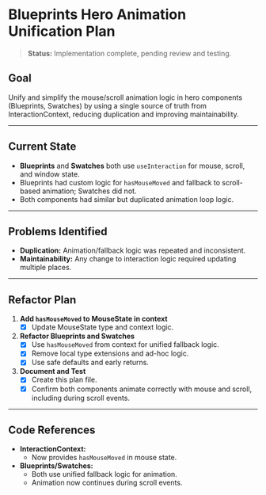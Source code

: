 # Blueprints Hero Animation Unification Plan

> **Status:**
> Implementation complete, pending review and testing.

## Goal

Unify and simplify the mouse/scroll animation logic in hero components (Blueprints, Swatches) by using a single source of truth from InteractionContext, reducing duplication and improving maintainability.

---

## Current State

- **Blueprints** and **Swatches** both use `useInteraction` for mouse, scroll, and window state.
- Blueprints had custom logic for `hasMouseMoved` and fallback to scroll-based animation; Swatches did not.
- Both components had similar but duplicated animation loop logic.

---

## Problems Identified

- **Duplication:** Animation/fallback logic was repeated and inconsistent.
- **Maintainability:** Any change to interaction logic required updating multiple places.

---

## Refactor Plan

1. **Add `hasMouseMoved` to MouseState in context**
   - [x] Update MouseState type and context logic.
2. **Refactor Blueprints and Swatches**
   - [x] Use `hasMouseMoved` from context for unified fallback logic.
   - [x] Remove local type extensions and ad-hoc logic.
   - [x] Use safe defaults and early returns.
3. **Document and Test**
   - [x] Create this plan file.
   - [x] Confirm both components animate correctly with mouse and scroll, including during scroll events.

---

## Code References

- **InteractionContext:**
  - Now provides `hasMouseMoved` in mouse state.
- **Blueprints/Swatches:**
  - Both use unified fallback logic for animation.
  - Animation now continues during scroll events.
